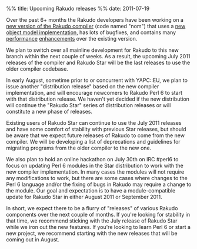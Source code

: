 %% title: Upcoming Rakudo releases
%% date: 2011-07-19

Over the past 6+ months the Rakudo developers have been working on a <a href="http://pmthium.com/2011/02/08/new-nqp-repository-new-nom-rakudo-branch/">new version of the Rakudo compiler</a> (code named "nom") that uses a <a href="http://6guts.wordpress.com/2011/05/10/rakudo-on-6model-gets-underway/">new object model implementation</a>, has lots of bugfixes, and contains many <a href="http://pmthium.com/2011/07/02/more-nom-features-and-spectests-still-5x-faster-than-master/">performance</a> <a href="http://perlgeek.de/blog-en/perl-6/how-fast-is-nom.html">enhancements</a> over the existing version.

We plan to switch over all mainline development for Rakudo to this new branch within the next couple of weeks.  As a result, the upcoming July 2011 releases of the compiler and Rakudo Star will be the last releases to use the older compiler codebase.

In early August, sometime prior to or concurrent with YAPC::EU, we plan to issue another "distribution release" based on the new compiler implementation, and will encourage newcomers to Rakudo Perl 6 to start with that distribution release.  We haven't yet decided if the new distribution will continue the "Rakudo Star" series of distribution releases or will constitute a new phase of releases.

Existing users of Rakudo Star can continue to use the July 2011 releases and have some comfort of stability with previous Star releases, but should be aware that we expect future releases of Rakudo to come from the new compiler.  We will be developing a list of deprecations and guidelines for migrating programs from the older compiler to the new one.

We also plan to hold an online hackathon on July 30th on IRC #perl6 to focus on updating Perl 6 modules in the Star distribution to work with the new compiler implementation.  In many cases the modules will not require any modifications to work, but there are some cases where changes to the Perl 6 language and/or the fixing of bugs in Rakudo may require a change to the module.  Our goal and expectation is to have a module-compatible update for Rakudo Star in either August 2011 or September 2011.

In short, we expect there to be a flurry of "releases" of various Rakudo components over the next couple of months.  If you're looking for stability in that time, we recommend sticking with the July release of Rakudo Star while we iron out the new features.  If you're looking to learn Perl 6 or start a new project, we recommend starting with the new releases that will be coming out in August.

